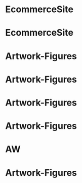# EcommerceSite
# EcommerceSite
# Artwork-Figures
# Artwork-Figures
# Artwork-Figures
# Artwork-Figures
# AW
# Artwork-Figures
